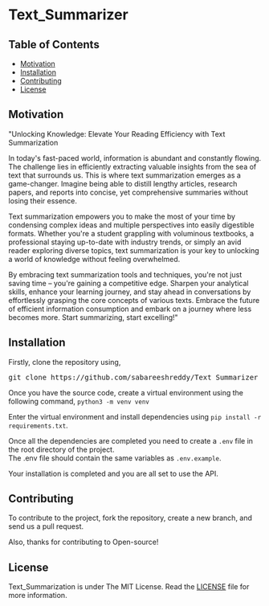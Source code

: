 # Text_Summarizer

## Table of Contents

-   [Motivation](#Motivation)
-   [Installation](#Installation)
-   [Contributing](#Contributing)
-   [License](#License)

## Motivation

"Unlocking Knowledge: Elevate Your Reading Efficiency with Text Summarization

In today's fast-paced world, information is abundant and constantly flowing. The challenge lies in efficiently extracting valuable insights from the sea of text that surrounds us. This is where text summarization emerges as a game-changer. Imagine being able to distill lengthy articles, research papers, and reports into concise, yet comprehensive summaries without losing their essence.

Text summarization empowers you to make the most of your time by condensing complex ideas and multiple perspectives into easily digestible formats. Whether you're a student grappling with voluminous textbooks, a professional staying up-to-date with industry trends, or simply an avid reader exploring diverse topics, text summarization is your key to unlocking a world of knowledge without feeling overwhelmed.

By embracing text summarization tools and techniques, you're not just saving time – you're gaining a competitive edge. Sharpen your analytical skills, enhance your learning journey, and stay ahead in conversations by effortlessly grasping the core concepts of various texts. Embrace the future of efficient information consumption and embark on a journey where less becomes more. Start summarizing, start excelling!"

## Installation

Firstly, clone the repository using,

<pre>
git clone https://github.com/sabareeshreddy/Text_Summarizer
</pre>

Once you have the source code, create a virtual environment using the following command,
`python3 -m venv venv`

Enter the virtual environment and install dependencies using `pip install -r requirements.txt`.

Once all the dependencies are completed you need to create a `.env` file in the root directory of the project. \
The .env file should contain the same variables as `.env.example`.

Your installation is completed and you are all set to use the API.


## Contributing

To contribute to the project, fork the repository, create a new branch, and send us a pull request.

Also, thanks for contributing to Open-source!


## License

Text_Summarization is under The MIT License. Read the [LICENSE](https://github.com/sabareeshreddy/Text_Summarizer/blob/main/LICENSE) file for more information.



